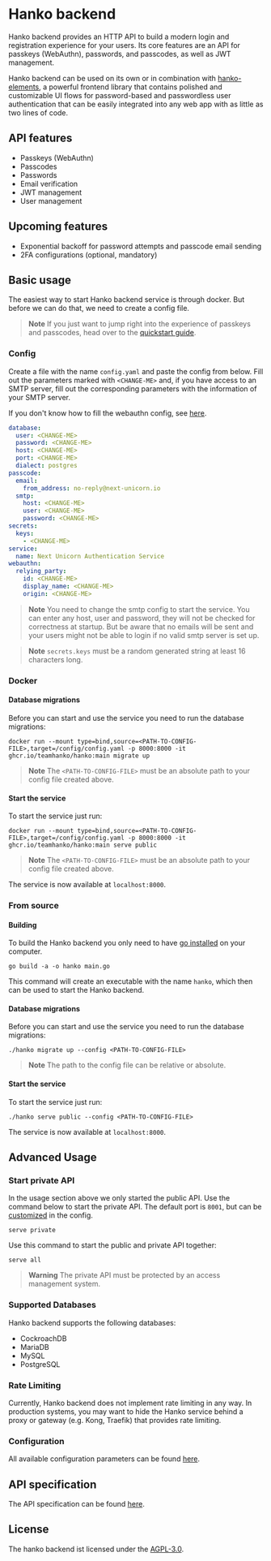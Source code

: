 # Hanko backend

Hanko backend provides an HTTP API to build a modern login and registration experience for your users. Its core features are an API for passkeys (WebAuthn), passwords, and passcodes, as well as JWT management.

Hanko backend can be used on its own or in combination with [hanko-elements](../elements), a powerful frontend library that contains polished and customizable UI flows for password-based and passwordless user authentication that can be easily integrated into any web app with as little as two lines of code.

## API features

- Passkeys (WebAuthn)
- Passcodes
- Passwords
- Email verification
- JWT management
- User management

## Upcoming features

- Exponential backoff for password attempts and passcode email sending
- 2FA configurations (optional, mandatory)

## Basic usage

The easiest way to start Hanko backend service is through docker. But before we can do that, we need to create a config file.

> **Note** If you just want to jump right into the experience of passkeys and passcodes, head over to the [quickstart guide](../README.md#quickstart).

### Config

Create a file with the name `config.yaml` and paste the config from below. Fill out the parameters marked with `<CHANGE-ME>` and, if you have access to an SMTP server, fill out the corresponding parameters with the information of your SMTP server.

If you don't know how to fill the webauthn config, see [here](./docs/Config.md#web-authentication).

```yaml
database:
  user: <CHANGE-ME>
  password: <CHANGE-ME>
  host: <CHANGE-ME>
  port: <CHANGE-ME>
  dialect: postgres
passcode:
  email:
    from_address: no-reply@next-unicorn.io
  smtp:
    host: <CHANGE-ME>
    user: <CHANGE-ME>
    password: <CHANGE-ME>
secrets:
  keys:
    - <CHANGE-ME>
service:
  name: Next Unicorn Authentication Service
webauthn:
  relying_party:
    id: <CHANGE-ME>
    display_name: <CHANGE-ME>
    origin: <CHANGE-ME>
```

> **Note** You need to change the smtp config to start the service. You can enter any host, user and password,
> they will not be checked for correctness at startup. But be aware that no emails will be sent
> and your users might not be able to login if no valid smtp server is set up.

> **Note** `secrets.keys` must be a random generated string at least 16 characters long.

### Docker

#### Database migrations

Before you can start and use the service you need to run the database migrations:

```shell
docker run --mount type=bind,source=<PATH-TO-CONFIG-FILE>,target=/config/config.yaml -p 8000:8000 -it ghcr.io/teamhanko/hanko:main migrate up
```

> **Note** The `<PATH-TO-CONFIG-FILE>` must be an absolute path to your config file created above.

#### Start the service

To start the service just run:

```shell
docker run --mount type=bind,source=<PATH-TO-CONFIG-FILE>,target=/config/config.yaml -p 8000:8000 -it ghcr.io/teamhanko/hanko:main serve public
```

> **Note** The `<PATH-TO-CONFIG-FILE>` must be an absolute path to your config file created above.

The service is now available at `localhost:8000`.

### From source

#### Building

To build the Hanko backend you only need to have [go installed](https://go.dev/doc/install) on your computer.

```shell
go build -a -o hanko main.go
```

This command will create an executable with the name `hanko`, which then can be used to start the Hanko backend.

#### Database migrations

Before you can start and use the service you need to run the database migrations:

```shell
./hanko migrate up --config <PATH-TO-CONFIG-FILE>
```

> **Note** The path to the config file can be relative or absolute.

#### Start the service

To start the service just run:

```shell
./hanko serve public --config <PATH-TO-CONFIG-FILE>
```

The service is now available at `localhost:8000`.

## Advanced Usage

### Start private API

In the usage section above we only started the public API. Use the command below to start the private API. The default
port is `8001`, but can be [customized](./docs/Config.md) in the config.

```shell
serve private
```

Use this command to start the public and private API together:

````shell
serve all
````

> **Warning** The private API must be protected by an access management system.

### Supported Databases

Hanko backend supports the following databases:
- CockroachDB
- MariaDB
- MySQL
- PostgreSQL

### Rate Limiting

Currently, Hanko backend does not implement rate limiting in any way. In production systems, you may want to hide the Hanko service
behind a proxy or gateway (e.g. Kong, Traefik) that provides rate limiting.

### Configuration

All available configuration parameters can be found [here](./docs/Config.md).

## API specification

The API specification can be found [here](https://teamhanko.github.io/hanko/).

## License
The hanko backend ist licensed under the [AGPL-3.0](LICENSE).
